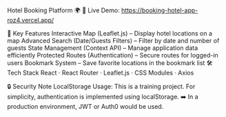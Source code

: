 Hotel Booking Platform 🌍
🚀 Live Demo: https://booking-hotel-app-roz4.vercel.app/

🚀 Key Features
Interactive Map (Leaflet.js) – Display hotel locations on a map
Advanced Search (Date/Guests Filters) – Filter by date and number of guests
State Management (Context API) – Manage application data efficiently
Protected Routes (Authentication) – Secure routes for logged-in users
Bookmark System – Save favorite locations in the bookmark list
🛠 Tech Stack
React · React Router · Leaflet.js · CSS Modules · Axios

🔒 Security Note
LocalStorage Usage:
This is a training project. For simplicity, authentication is implemented using localStorage.
➡️ In a production environment, JWT or Auth0 would be used.
